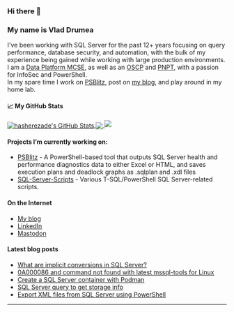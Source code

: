 ### Hi there 👋 
### My name is Vlad Drumea

I've been working with SQL Server for the past 12+ years focusing on query performance, database security, and automation, with the bulk of my experience being gained while working with large production environments.\
I am a [Data Platform MCSE](https://www.credly.com/badges/ba2296f1-74b3-4fb6-9415-a3e866f08832/public_url), as well as an [OSCP](https://www.credential.net/7170fee5-2260-4205-a6e8-1b7cd4d75b14#gs.4ws10p) and [PNPT](https://www.credential.net/4ee01ae1-ee5d-4a17-85e6-4251e3923454#gs.4ws11s), with a passion for InfoSec and PowerShell.\
In my spare time I work on [PSBlitz](https://github.com/VladDBA/PSBlitz), post on [my blog](https://vladdba.com/), and play around in my home lab.

<!--
**VladDBA/VladDBA** is a ✨ _special_ ✨ repository because its `README.md` (this file) appears on your GitHub profile.

Here are some ideas to get you started:

- 🔭 I’m currently working on ...
- 🌱 I’m currently learning ...
- 👯 I’m looking to collaborate on ...
- 🤔 I’m looking for help with ...
- 💬 Ask me about ...
- 📫 How to reach me: ...
- 😄 Pronouns: ...
- ⚡ Fun fact: ...
-->
#### &#x1f4c8; My GitHub Stats

<a href="https://vladdba.com">
  <img align="center" src="https://github-readme-stats.vercel.app/api?username=vladdba&show_icons=true&line_height=33&count_private=true&theme=dark" alt="hasherezade's GitHub Stats" />
</a>

<a href="https://vladdba.com">
  <img align="center" src="https://github-readme-stats.vercel.app/api/top-langs/?username=vladdba&&hide=cmake&langs_count=4&line_height=35&theme=dark" />
</a>

<a href="https://vladdba.com">
  <img src="https://github-readme-streak-stats.herokuapp.com/?user=vladdba&theme=dark" />
</a>
<br/>

#### Projects I’m currently working on: 
  - [PSBlitz](https://github.com/VladDBA/PSBlitz) - A PowerShell-based tool that outputs SQL Server health and performance diagnostics data to either Excel or HTML, and saves execution plans and deadlock graphs as .sqlplan and .xdl files
  - [SQL-Server-Scripts](https://github.com/VladDBA/SQL-Server-Scripts) - Various T-SQL/PowerShell SQL Server-related scripts.

#### On the Internet

- [My blog](https://vladdba.com/)
- [LinkedIn](https://www.linkedin.com/in/vladdrumea/)
- [Mastodon](https://mastodon.cloud/@VladDBA)

#### Latest blog posts

- [What are implicit conversions in SQL Server?](https://vladdba.com/2024/09/11/implicit-conversions-in-sql-server/)
- [0A000086 and command not found with latest mssql-tools for Linux](https://vladdba.com/2024/09/08/0a000086-not-found-mssql-tools-linux/)
- [Create a SQL Server container with Podman](https://vladdba.com/2024/09/07/create-sql-server-container-with-podman/)
- [SQL Server query to get storage info](https://vladdba.com/2024/07/22/sql-server-query-storage-info/)
- [Export XML files from SQL Server using PowerShell](https://vladdba.com/2024/06/30/export-xml-files-from-sql-server/)

---
